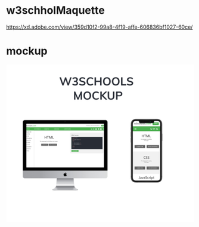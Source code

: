 # w3schholMaquette
https://xd.adobe.com/view/359d10f2-99a8-4f19-affe-606836bf1027-60ce/
# mockup
<img src="mockup.jpg" alt="w3chools mockup"/>

